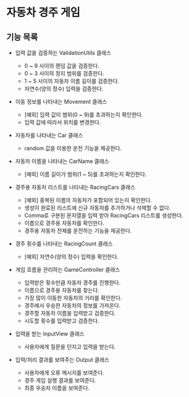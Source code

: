 # 자동차 경주 게임

## 기능 목록
- 입력 값을 검증하는 ValidationUtils 클래스
  - 0 ~ 9 사이의 랜덤 값을 검증한다.
  - 0 ~ 3 사이의 정지 범위를 검증한다.
  - 1 ~ 5 사이의 자동차 이름 길이를 검증한다.
  - 자연수(양의 정수) 입력을 검증한다.
  
- 이동 정보를 나타내는 Movement 클래스
  - [예외] 입력 값이 범위(0 ~ 9)를 초과하는지 확인한다.
  - 입력 값에 따라서 위치를 변경한다.
  
- 자동차를 나타내는 Car 클래스
  - random 값을 이용한 운전 기능을 제공한다.
  
- 자동차 이름을 나타내는 CarName 클래스
  - [예외] 이름 길이가 범위(1 ~ 5)를 초과하는지 확인한다.
  
- 경주용 자동차 리스트를 나타내는 RacingCars 클래스
  - [예외] 중복된 이름의 자동차가 포함되어 있는지 확인한다.
  - 생성이 완료된 리스트에 신규 자동차를 추가하거나 삭제할 수 없다.
  - Comma로 구분된 문자열을 입력 받아 RacingCars 리스트를 생성한다.
  - 이름으로 경주용 자동차를 확인한다.
  - 경주용 자동차 전체를 운전하는 기능을 제공한다.
  
- 경주 횟수를 나타내는 RacingCount 클래스
  - [예외] 자연수(양의 정수) 입력을 확인한다.
  
- 게임 흐름을 관리하는 GameController 클래스 
  - 입력받은 횟수만큼 자동차 경주를 진행한다.
  - 이름으로 경주용 자동차를 찾는다.
  - 가장 많이 이동한 자동차의 거리를 확인한다.
  - 경주에서 우승한 자동차의 정보를 가져온다.
  - 경주할 자동차 이름을 입력받고 검증한다.
  - 시도할 횟수를 입력받고 검증한다.
  
- 입력을 받는 InputView 클래스
  - 사용자에게 질문을 던지고 입력을 받는다. 
  
- 입력/처리 결과를 보여주는 Output 클래스
  - 사용자에게 오류 메시지를 보여준다.
  - 경주 게임 실행 결과를 보여준다.
  - 최종 우승자 이름을 보여준다.